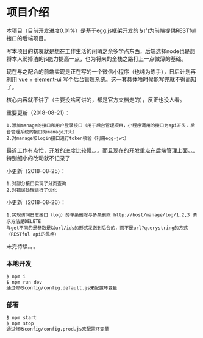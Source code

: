 # 项目介绍
本项目（目前开发进度0.01%）是基于[egg.js][egg]框架开发的专门为前端提供RESTful接口的后端项目。

写本项目的初衷就是想在工作生活的闲暇之余多学点东西，后端选择node也是想将本人弱掉渣的js能力提高一点，也为将来的全栈之路打上一点微薄的基础。

现在与之配合的前端实现是正在写的一个微信小程序（也纯为练手），日后计划再利用 [vue][vue] + [element-ui][element-ui] 写个后台管理系统。这一套具体啥时候能写完就不得而知了。

核心内容就不讲了（主要没啥可讲的，都是官方文档走的），反正也没人看。


重要更新（2018-08-21）：

	1.添加manage的接口和用户登录接口（用于后台管理项目，小程序调用的接口为api开头，后台管理系统的接口为manage开头）
	2.对manage和login接口进行token校验（利用egg-jwt）

最近工作有点忙，开发的进度比较慢。。。而且现在的开发重点在后端管理上面。。。 特别细小的改动就不记录了

小更新（2018-08-25）：

	1.对部分接口实现了分页查询
	2.对错误处理进行了优化
	
小更新（2018-08-26）：

	1.实现访问日志接口（log）的单条删除与多条删除 http://host/manage/log/1,2,3 请求方法是DELETE 
	与get不同的是参数是以url/ids的形式发送到后台的，而不是url?querystring的方式 （RESTful api的风格）
	
未完待续。。。




<!-- ## 快速入门

在此次添加使用文档 

如需进一步了解，参见 [egg 文档][egg]。 -->

### 本地开发

```bash
$ npm i
$ npm run dev
通过修改config/config.default.js来配置环变量
```

### 部署

```bash
$ npm start
$ npm stop
通过修改config/config.prod.js来配置环变量
```

<!-- ### 单元测试

- [egg-bin] 内置了 [mocha], [thunk-mocha], [power-assert], [istanbul] 等框架，让你可以专注于写单元测试，无需理会配套工具。
- 断言库非常推荐使用 [power-assert]。
- 具体参见 [egg 文档 - 单元测试](https://eggjs.org/zh-cn/core/unittest)。

### 内置指令

- 使用 `npm run lint` 来做代码风格检查。
- 使用 `npm test` 来执行单元测试。
- 使用 `npm run autod` 来自动检测依赖更新，详细参见 [autod](https://www.npmjs.com/package/autod) 。
-->
[egg]: https://eggjs.org 
[vue]: https://cn.vuejs.org/v2/guide/
[element-ui]: http://element-cn.eleme.io/2.4/#/zh-CN/component/installation 
